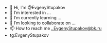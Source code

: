 - 👋 Hi, I’m @EvgenyStupakov
- 👀 I’m interested in ...
- 🌱 I’m currently learning ...
- 💞️ I’m looking to collaborate on ...
- 📫 How to reach me ..EvgenyStupakov@bk.ru 
- tg:EvgenyStupakov
<!---
EvgenyStupakov/EvgenyStupakov is a ✨ special ✨ repository because its `README.md` (this file) appears on your GitHub profile.
You can click the Preview link to take a look at your changes.
--->
